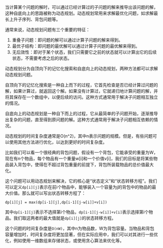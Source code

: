 当计算某个问题的解时，可以通过已经计算过的子问题的解来推导出该问题的解，这种自底向上的思路被称为动态规划。动态规划常用来求解最优化问题，如求解最长上升子序列、背包问题等。

通常来说，动态规划问题有三个重要的特征：

1. 重叠子问题：即问题的解可以通过计算子问题的解来得到。
2. 最优子结构：即问题的最优解可以通过计算子问题的最优解来得到。
3. 无后效性：即对于某个状态，我们只需要它之前的状态就可以计算出它的后续状态，不需要考虑之后的状态。

动态规划分为自顶向下的记忆化搜索和自底向上的动态规划，两种方法都可以求解动态规划问题。

自顶向下的记忆化搜索是一种自上而下的过程，它首先检查是否已经计算过问题的解，如果计算过，就返回这个解。如果没有计算过，它就递归地计算问题的解，并将其保存在一个数组中，以便后续的访问。这种方式通常用于解决子问题相互独立的情况。

自底向上的动态规划是一种自下而上的过程，它从最简单的子问题开始，逐渐推导出复杂的问题，直至得到原问题的解。这种方式通常用于解决子问题相互依赖的情况。

动态规划的时间复杂度通常是O(n^2)，其中n表示问题的规模。但是，有些问题可以使用其他方法进行优化，以达到更好的时间复杂度。





比如我们可以看一个很经典的背包问题，假设有一个背包，它能承受的重量为W，现在有n个物品，每个物品有一个重量w[i]和一个价值v[i]，我们的目标是将某些物品装入背包中，使得在不超过背包重量的前提下，背包所装载物品的总价值最大化。

这个问题可以用动态规划来解决，它的核心是“状态定义”和“状态转移方程”。我们可以定义`dp[i][j]`表示在前i个物品中，能够装入一个容量为j的背包中的物品的最大价值。那么就可以写出状态转移方程了：

`dp[i][j] = max(dp[i-1][j],dp[i-1][j-w[i]]+v[i])`

其中`dp[i-1][j]`表示不选择第i个物品，`dp[i-1][j-w[i]]+v[i]`表示选择第i个物品。我们取这两者的最大值就是`dp[i][j]`的状态转移方程。

这个问题的时间复杂度是`O(nW)`，其中n为物品数，W为背包容量。当物品和背包容量增加时，时间复杂度将更加显著，但在实际应用中，我们可以对其进行一些优化，例如使用一维数组来存储状态，或使用贪心算法来优化等。